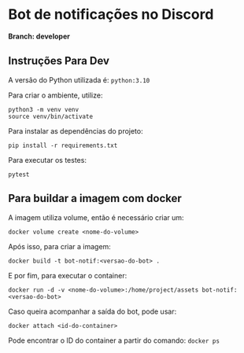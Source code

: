 # Bot de notificações no Discord
**Branch: developer**

## Instruções Para Dev
A versão do Python utilizada é: `python:3.10`

Para criar o ambiente, utilize: 
```
python3 -m venv venv
source venv/bin/activate
```

Para instalar as dependências do projeto:
```
pip install -r requirements.txt
```

Para executar os testes:
```
pytest
```

## Para buildar a imagem com docker
A imagem utiliza volume, então é necessário criar um:
```
docker volume create <nome-do-volume> 
```

Após isso, para criar a imagem:
```
docker build -t bot-notif:<versao-do-bot> .
```

E por fim, para executar o container:
```
docker run -d -v <nome-do-volume>:/home/project/assets bot-notif:<versao-do-bot>
```

Caso queira acompanhar a saída do bot, pode usar:
```
docker attach <id-do-container>
```

Pode encontrar o ID do container a partir do comando: `docker ps`